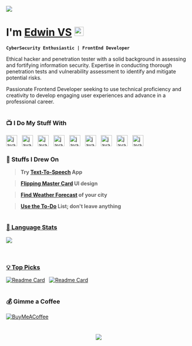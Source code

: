 <a href="https://edwiix.github.io/edwiix/"> <img src="https://raw.githubusercontent.com/sagar-viradiya/sagar-viradiya/master/resources/banner.png"/> </a>

# I'm [Edwin VS](https://edwiix.github.io/edwiix/) <a href="https://edwiix.github.io/edwiix/"><img src="https://media.giphy.com/media/hvRJCLFzcasrR4ia7z/giphy.gif" width="25px"></a>

**` CyberSecurity Enthusiastic | FrontEnd Developer `**

Ethical hacker and penetration tester with a solid background in assessing and fortifying information security. Expertise in conducting thorough penetration tests and vulnerability assessment to identify and mitigate potential risks. <br>

Passionate Frontend Developer seeking to use technical proficiency and creativity to develop engaging user experiences and advance in a professional career.
<br>

#
### 📺 I Do My Stuff With
<img align="left" alt="java" width="30px" style="padding-right:10px;" src="https://cdn.jsdelivr.net/gh/devicons/devicon/icons/vscode/vscode-original.svg"/>
<img align="left" alt="java" width="30px" style="padding-right:10px;" src="https://cdn.jsdelivr.net/gh/devicons/devicon/icons/html5/html5-original.svg"/>
<img align="left" alt="java" width="30px" style="padding-right:10px;" src="https://cdn.jsdelivr.net/gh/devicons/devicon/icons/css3/css3-original.svg"/>
<img align="left" alt="java" width="30px" style="padding-right:10px;" src="https://cdn.jsdelivr.net/gh/devicons/devicon/icons/javascript/javascript-original.svg"/>
<img align="left" alt="java" width="30px" style="padding-right:10px;" src="https://cdn.jsdelivr.net/gh/devicons/devicon/icons/mysql/mysql-original.svg"/>
<img align="left" alt="java" width="30px" style="padding-right:10px;" src="https://upload.wikimedia.org/wikipedia/commons/thumb/1/18/ISO_C%2B%2B_Logo.svg/612px-ISO_C%2B%2B_Logo.svg.png"/>
<img align="left" alt="java" width="30px" style="padding-right:10px;" src="https://asset.brandfetch.io/idHnSFcYKj/idj4y8Dz-_.png?updated=1708434765578"/>
<img align="left" alt="java" width="30px" style="padding-right:10px;" src="https://asset.brandfetch.io/idFlREP4Jj/idsR5UInMm.png?updated=1703996789225"/>
<img align="left" alt="java" width="30px" style="padding-right:10px;" src="https://asset.brandfetch.io/idhVb0hxyJ/idhaay5QTH.svg?updated=1708441618575"/>
<br>

#
### 🧸 Stuffs I Drew On
> **Try [Text-To-Speech](https://edwiix.github.io/TextToSpeech/) App <a href="https://edwiix.github.io/TextToSpeech/"/>**

> **Flipping [Master Card](https://edwiix.github.io/MasterCard-FlipFlop/) UI design <a href="https://edwiix.github.io/MasterCard-FlipFlop/">**

> **Find [Weather Forecast](https://edwiix.github.io/WeatherCheck/) of your city <a href="https://edwiix.github.io/WeatherCheck/">**

> **Use the [To-Do](https://edwiix.github.io/To-Do-List/) List; don't leave anything <a href="https://edwiix.github.io/To-Do-List/"/>**

#
### 🚀 Language Stats
![](https://github-readme-stats.vercel.app/api/top-langs/?username=edwiix&theme=catppuccin_latte&hide_border=false&include_all_commits=false&count_private=false&layout=compact) <br>
<br>

#
### 💡 Top Picks
[![Readme Card](https://github-readme-stats.vercel.app/api/pin/?username=edwiix&repo=To-Do-List&theme=catppuccin_latte&hide_border=false)](https://github.com/edwiix/To-Do-List)
&nbsp;
[![Readme Card](https://github-readme-stats.vercel.app/api/pin/?username=edwiix&repo=WeatherCheck&theme=catppuccin_latte&hide_border=false)](https://github.com/edwiix/WeatherCheck)

#
### 💰 Gimme a Coffee
[![BuyMeACoffee](https://img.shields.io/badge/Buy%20Me%20a%20Coffee-ffdd00?style=for-the-badge&logo=buy-me-a-coffee&logoColor=black)](https://buymeacoffee.com/b4tm4n)
<br>

#
<p align="center">
  <img src="https://capsule-render.vercel.app/api?type=waving&color=gradient&height=60&section=footer"/>
</p>
